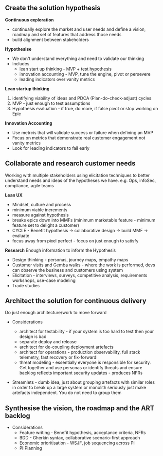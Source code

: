 ## Create the solution hypothesis

**Continuous exploration**
* continually explore the market and user needs and define a vision, roadmap and set of features
that address those needs
* build alignment between stakeholders

**Hypothesise**
* We don't understand everything and need to validate our thinking
* Includes
  * lean start up thinking - MVP + test hypothesis
  * innovation accounting - MVP, tune the engine, pivot or persevere
  * leading indicators over vanity metrics

**Lean startup thinking**
1. identifying viability of ideas and PDCA (Plan-do-check-adjust) cycles
2. MVP - just enough to test assumptions
3. Hypothesis evaluation - if true, do more, if false pivot or stop working on Epic

**Innovation Accounting**
* Use metrcis that will validate success or failure when defining an MVP
* Focus on metrics that demonstrate real customer engagement not vanity metrics
* Look for leading indicators to fail early

## Collaborate and research customer needs
Working with multiple stakeholders using elicitation techniques to better understand needs and ideas of the hypotheses we have.
e.g. Ops, infoSec, compliance, agile teams 

**Lean UX**
* Mindset, culture and process
* minimum viable increments
* measure against hypothesis
* breaks epics down into MMFs (minimum marketable feature - minimum feature set to delight a customer)
* CYCLE - Benefit hypothesis -> collaborative design -> build MMF -> evaluate
* focus away from pixel perfect - focus on just enough to satisfy

**Research**
Enough information to inform the Hypothesis

* Design thinking - personas, journey maps, empathy maps 
* Customer visits and Gemba walks - where the work is performed, devs can observe the business and customers using system
* Elicitation - interviews, surveys, competitive analysis, requirements workshops, use-case modeling
* Trade studies

## Architect the solution for continuous delivery

Do just enough architecture/work to move forward

* Considerations
  * architect for testability - if your system is too hard to test then your design is bad
  * separate deploy and release
  * architect for de-coupling deployment artefacts
  * architect for operations - production observability, full stack telemetry, fast recovery or fix-forward
  * threat modeling - essentially everyone is responsible for security. Get together and use personas or identify threats
  and ensure backlog reflects important security updates - produces NFRs

* Streamlets - dumb idea, just about grouping artefacts with similar roles in order to break up a large system or monolith
seriously just make artefacts independent. You do not need to group them

## Synthesise the vision, the roadmap and the ART backlog

* Considerations
  * Feature writing - Benefit hypothesis, acceptance criteria, NFRs
  * BDD - Gherkin syntax, collaborative scenario-first approach
  * Economic prioritisation - WSJF, job sequencing across PI
  * PI Planning